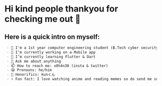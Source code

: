 # Hi kind people thankyou for checking me out 👋

## Here is a quick intro on myself:
```markdown
 - 👾 I'm a 1st year computer engineering student (B.Tech cyber security)
 - 🔭 I’m currently working on a Mobile app
 - 🌱 I’m currently learning Flutter & Dart
 - 💬 Ask me about anything
 - 📫 How to reach me: x0h4n30 (insta & twitter)
 - 😄 Pronouns: he/him 
 - 🔰 Honorifics: kunくん
 - ⚡ Fun fact: I love watching anime and reading memes so do send me some
```
